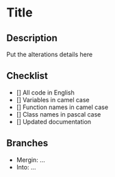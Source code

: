 # Title

## Description
Put the alterations details here

## Checklist
- [] All code in English
- [] Variables in camel case
- [] Function names in camel case
- [] Class names in pascal case
- [] Updated documentation


## Branches
- Mergin: ...
- Into: ... 

